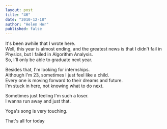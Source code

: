```yaml
---
layout: post
title: "46"
date: "2010-12-18"
author: "Helen Her"
published: false
---
```


It's been awhile that I wrote here.  
Well, this year is almost ending,
and the greatest news is that I didn't fail in Physics,
but I failed in Algorithm Analysis.  
So, I'll only be able to graduate next year.

Besides that, I'm looking for internships.  
Although I'm 23, sometimes I just feel like a child.  
Every one is moving forward to their dreams and future.  
I'm stuck in here, not knowing what to do next.  

Sometimes just feeling I'm such a loser.  
I wanna run away and just that.  

Yoga's song is very touching.  

That's all for today


